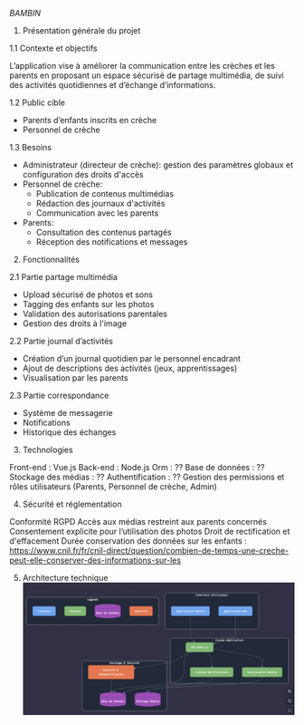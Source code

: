 *BAMBIN*

1. Présentation générale du projet

1.1 Contexte et objectifs

L’application vise à améliorer la communication entre les crèches et les parents en proposant un espace sécurisé de partage multimédia, de suivi des activités quotidiennes et d’échange d’informations.

1.2 Public cible
- Parents d’enfants inscrits en crèche
- Personnel de crèche

1.3 Besoins
- Administrateur (directeur de crèche): gestion des paramètres globaux et configuration des droits d'accès
- Personnel de crèche:
    - Publication de contenus multimédias
    - Rédaction des journaux d'activités
    - Communication avec les parents
- Parents:
    - Consultation des contenus partagés
    - Réception des notifications et messages


2. Fonctionnalités

2.1 Partie partage multimédia
- Upload sécurisé de photos et sons
- Tagging des enfants sur les photos
- Validation des autorisations parentales
- Gestion des droits à l'image

2.2 Partie journal d’activités
- Création d’un journal quotidien par le personnel encadrant
- Ajout de descriptions des activités (jeux, apprentissages)
- Visualisation par les parents

2.3 Partie correspondance
- Système de messagerie
- Notifications
- Historique des échanges


3. Technologies

Front-end : Vue.js
Back-end : Node.js
Orm : ??
Base de données : ??
Stockage des médias : ??
Authentification : ??
Gestion des permissions et rôles utilisateurs (Parents, Personnel de crèche, Admin)


4. Sécurité et réglementation

Conformité RGPD
Accès aux médias restreint aux parents concernés
Consentement explicite pour l’utilisation des photos
Droit de rectification et d'effacement
Durée conservation des données sur les enfants : https://www.cnil.fr/fr/cnil-direct/question/combien-de-temps-une-creche-peut-elle-conserver-des-informations-sur-les


5. Architecture technique
![alt text](image.png)